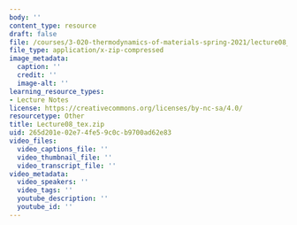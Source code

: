 ```yaml
---
body: ''
content_type: resource
draft: false
file: /courses/3-020-thermodynamics-of-materials-spring-2021/lecture08_tex.zip
file_type: application/x-zip-compressed
image_metadata:
  caption: ''
  credit: ''
  image-alt: ''
learning_resource_types:
- Lecture Notes
license: https://creativecommons.org/licenses/by-nc-sa/4.0/
resourcetype: Other
title: Lecture08_tex.zip
uid: 265d201e-02e7-4fe5-9c0c-b9700ad62e83
video_files:
  video_captions_file: ''
  video_thumbnail_file: ''
  video_transcript_file: ''
video_metadata:
  video_speakers: ''
  video_tags: ''
  youtube_description: ''
  youtube_id: ''
---
```

